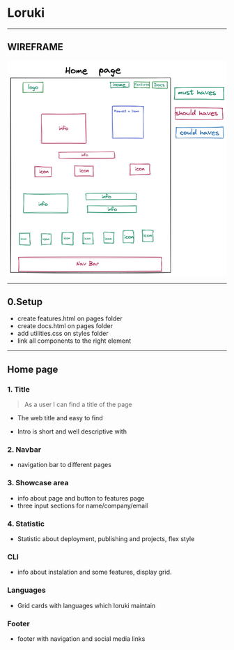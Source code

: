 # Loruki

---

## WIREFRAME

![design](../public/design.home.excalidraw.png)

---

## 0.Setup

- create features.html on pages folder
- create docs.html on pages folder
- add utilities.css on styles folder
- link all components to the right element

---

## Home page

### 1. Title

> As a user I can find a title of the page

- The web title and easy to find

- Intro is short and well descriptive with

### 2. Navbar

- navigation bar to different pages

### 3. Showcase area

- info about page and button to features page
- three input sections for name/company/email

### 4. Statistic

- Statistic about deployment, publishing and projects, flex style

### CLI

- info about instalation and some features, display grid.

### Languages

- Grid cards with languages which loruki maintain

### Footer

- footer with navigation and social media links
